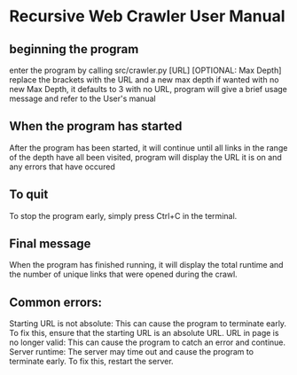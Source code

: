# Recursive Web Crawler User Manual

## beginning the program
enter the program by calling src/crawler.py [URL] [OPTIONAL: Max Depth]
replace the brackets with the URL and a new max depth if wanted
with no new Max Depth, it defaults to 3
with no URL, program will give a brief usage message and refer to the User's manual

## When the program has started
After the program has been started, it will continue until all links in the range of the depth have all been visited,
program will display the URL it is on and any errors that have occured

## To quit
To stop the program early, simply press Ctrl+C in the terminal.

## Final message
When the program has finished running, it will display the total runtime and the number of unique links that were opened during the crawl.

## Common errors:
Starting URL is not absolute: This can cause the program to terminate early. To fix this, ensure that the starting URL is an absolute URL.
URL in page is no longer valid: This can cause the program to catch an error and continue.
Server runtime: The server may time out and cause the program to terminate early. To fix this, restart the server.